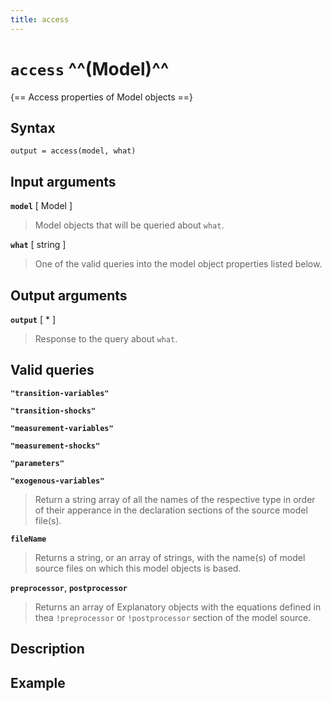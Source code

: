 ```yaml
---
title: access
---
```


# `access` ^^(Model)^^

{== Access properties of Model objects ==}


## Syntax

    output = access(model, what)


## Input arguments

__`model`__ [ Model ]
> 
> Model objects that will be queried about `what`.
> 

__`what`__ [ string ]
> 
> One of the valid queries into the model object properties listed below.
> 

## Output arguments

__`output`__ [ * ]
> 
> Response to the query about `what`.
> 

## Valid queries

__`"transition-variables"`__

__`"transition-shocks"`__

__`"measurement-variables"`__

__`"measurement-shocks"`__

__`"parameters"`__

__`"exogenous-variables"`__

> 
> Return a string array of all the names of the respective type in order of
> their apperance in the declaration sections of the source model file(s).
> 

__`fileName`__
> 
> Returns a string, or an array of strings, with the name(s) of model source
> files on which this model objects is based.
> 

__`preprocessor`__, __`postprocessor`__
> 
> Returns an array of Explanatory objects with the equations defined in thea
> `!preprocessor` or `!postprocessor` section of the model source.
> 



## Description


## Example



